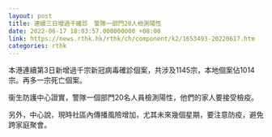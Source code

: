 ```yaml
---
layout: post
title: 連續三日增過千確診　警隊一部門20人檢測陽性
date: 2022-06-17 18:03:57.000000000 +08:00
link: https://news.rthk.hk/rthk/ch/component/k2/1653493-20220617.htm
categories: rthk
---
```


本港連續第3日新增過千宗新冠病毒確診個案，共涉及1145宗，本地個案佔1014宗。再多一宗死亡個案。

衞生防護中心證實，警隊一個部門20名人員檢測陽性，他們的家人要接受檢疫。

另外，中心說，現時社區內傳播風險增加，尤其未來幾個星期，要注意防疫，避免跨家庭聚會。
